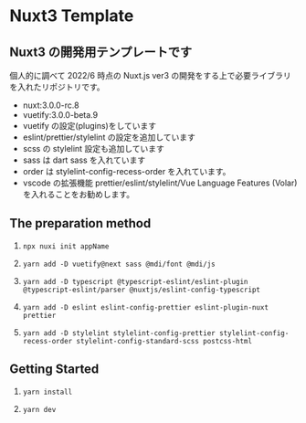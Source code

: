 # Nuxt3 Template

## Nuxt3 の開発用テンプレートです

個人的に調べて 2022/6 時点の Nuxt.js ver3 の開発をする上で必要ライブラリを入れたリポジトリです。

- nuxt:3.0.0-rc.8
- vuetify:3.0.0-beta.9
- vuetify の設定(plugins)をしています
- eslint/prettier/stylelint の設定を追加しています
- scss の stylelint 設定も追加しています
- sass は dart sass を入れています
- order は stylelint-config-recess-order を入れています。
- vscode の拡張機能 prettier/eslint/stylelint/Vue Language Features (Volar) を入れることをお勧めします。

## The preparation method

1. `npx nuxi init appName`<br>

2. `yarn add -D vuetify@next sass @mdi/font @mdi/js`<br>

3. `yarn add -D typescript @typescript-eslint/eslint-plugin @typescript-eslint/parser @nuxtjs/eslint-config-typescript`<br>

4. `yarn add -D eslint eslint-config-prettier eslint-plugin-nuxt prettier`<br>

5. `yarn add -D stylelint stylelint-config-prettier stylelint-config-recess-order stylelint-config-standard-scss postcss-html`<br>

## Getting Started

1. `yarn install`

2. `yarn dev`
